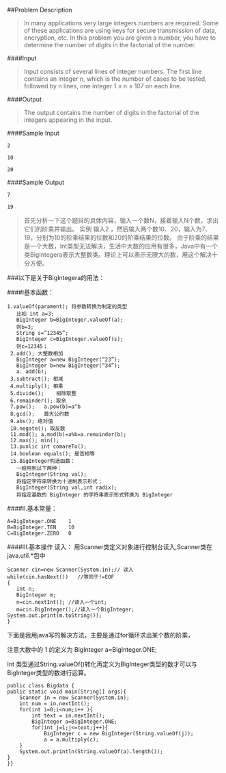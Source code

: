 ##Problem Description

> In many applications very large integers numbers are required. Some of these applications are using keys for secure transmission of data, encryption, etc. In this problem you are given a number, you have to determine the number of digits in the factorial of the number.

####Input

> Input consists of several lines of integer numbers. The first line contains an integer n, which is the number of cases to be tested, followed by n lines, one integer 1 ≤ n ≤ 107 on each line.

####Output

> The output contains the number of digits in the factorial of the integers appearing in the input.

####Sample Input
````
2

10

20
````
####Sample Output
````
7

19
````
>首先分析一下这个题目的具体内容，输入一个数N，接着输入N个数，求出它们的阶乘并输出。
实例 输入2 ，然后输入两个数10、20，输入为7、19，分别为10的阶乘结果的位数和20的阶乘结果的位数。
由于阶乘的结果是一个大数，Int类型无法解决，生活中大数的应用有很多，Java中有一个类BigIntegera表示大整数类。理论上可以表示无限大的数，用这个解决十分方便。

###以下是关于BigIntegera的用法：

####Ⅰ基本函数：
````
1.valueOf(parament); 将参数转换为制定的类型
   比如 int a=3;
   BigInteger b=BigInteger.valueOf(a);
   则b=3;
   String s=”12345”;
   BigInteger c=BigInteger.valueOf(s);
   则c=12345；
 2.add(); 大整数相加
   BigInteger a=new BigInteger(“23”);
   BigInteger b=new BigInteger(“34”);
   a. add(b);
 3.subtract(); 相减
 4.multiply(); 相乘
 5.divide();    相除取整 
 6.remainder(); 取余
 7.pow();   a.pow(b)=a^b 
 8.gcd();   最大公约数
 9.abs(); 绝对值
 10.negate(); 取反数
 11.mod(); a.mod(b)=a%b=a.remainder(b);
 12.max(); min();
 13.punlic int comareTo();
 14.boolean equals(); 是否相等
 15.BigInteger构造函数：
   一般用到以下两种：
   BigInteger(String val);
   将指定字符串转换为十进制表示形式；
   BigInteger(String val,int radix);
   将指定基数的 BigInteger 的字符串表示形式转换为 BigInteger
````
####Ⅱ.基本常量：
````
A=BigInteger.ONE    1
B=BigInteger.TEN    10
C=BigInteger.ZERO   0
````
####Ⅲ.基本操作
 读入：
用Scanner类定义对象进行控制台读入,Scanner类在java.util.*包中
````
Scanner cin=new Scanner(System.in);// 读入
while(cin.hasNext())   //等同于!=EOF
{
   int n;
   BigInteger m;
   n=cin.nextInt(); //读入一个int;
   m=cin.BigInteger();//读入一个BigInteger;
System.out.print(m.toString());
}
````
下面是我用java写的解决方法，主要是通过for循环求出某个数的阶乘，

注意大数中的 1 的定义为     BigInteger a=BigInteger.ONE;       

Int 类型通过String.valueOf()转化再定义为BigInteger类型的数才可以与BigInteger类型的数进行运算。
````
public class Bigdata {    
public static void main(String[] args){        
    Scanner in = new Scanner(System.in);       
    int num = in.nextInt();        
    for(int i=0;i<num;i++ ){            
        int text = in.nextInt();            
        BigInteger a=BigInteger.ONE;           
        for(int j=1;j<=text;j++){                
            BigInteger c = new BigInteger(String.valueOf(j));                
            a = a.multiply(c);            
    }            
    System.out.println(String.valueOf(a).length());        
}    
}}

````
